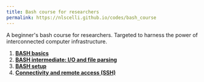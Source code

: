 ```yaml
---
title: Bash course for researchers
permalink: https://nlscelli.github.io/codes/bash_course
---
```


A beginner's bash course for researchers. Targeted to harness the power of interconnected computer infrastructure.


1. [**BASH basics**](1-bash_basics.md)
2. [**BASH intermediate: I/O and file parsing**](2-bash_parsing.md)
3. [**BASH setup**](3-bash_setup.md)
4. [**Connectivity and remote access (SSH)**](4-accessing_computers.md)
